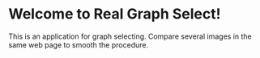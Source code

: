 # Welcome to Real Graph Select!

This is an application for graph selecting.
Compare several images in the same web page to smooth the procedure.

